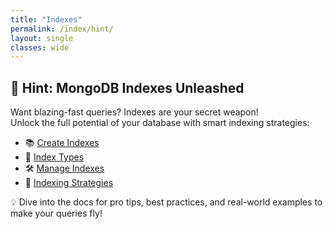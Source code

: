 ```yaml
---
title: "Indexes"
permalink: /index/hint/
layout: single
classes: wide
---
```


## 🚀 Hint: MongoDB Indexes Unleashed

Want blazing-fast queries? Indexes are your secret weapon!  
Unlock the full potential of your database with smart indexing strategies:

- 📚 [Create Indexes](https://www.mongodb.com/docs/manual/indexes/#create-indexes)  
- 🧩 [Index Types](https://www.mongodb.com/docs/manual/indexes/#index-types)  
- 🛠️ [Manage Indexes](https://www.mongodb.com/docs/manual/indexes/#manage-indexes)  
- 🧠 [Indexing Strategies](https://www.mongodb.com/docs/manual/indexes/#indexing-strategies)

💡 Dive into the docs for pro tips, best practices, and real-world examples to make your queries fly!
